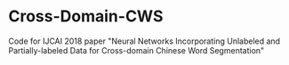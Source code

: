 # Cross-Domain-CWS
Code for IJCAI 2018 paper "Neural Networks Incorporating Unlabeled and Partially-labeled Data for Cross-domain Chinese Word Segmentation"
